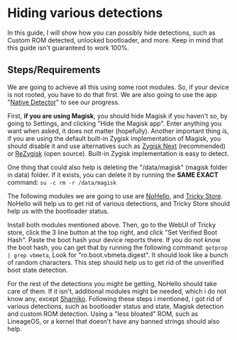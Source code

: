 # Hiding various detections
In this guide, I will show how you can possibly hide detections, such as Custom ROM detected, unlocked bootloader, and more. Keep in mind that this guide isn't guaranteed to work 100%.

## Steps/Requirements
We are going to achieve all this using some root modules. So, if your device is not rooted, you have to do that first. We are also going to use the app "[Native Detector](https://t.me/rootdetector)" to see our progress.

First, **if you are using Magisk**, you should hide Magisk if you haven't so, by going to Settings, and clicking "Hide the Magisk app". Enter anything you want when asked, it does not matter (hopefully). Another important thing is, if you are using the default built-in Zygisk implementation of Magisk, you should disable it and use alternatives such as [Zygisk Next](https://github.com/Dr-TSNG/ZygiskNext) (recommended) or [ReZygisk](https://github.com/PerformanC/ReZygisk) (open source). Built-in Zygisk implementation is easy to detect.

One thing that could also help is deleting the "/data/magisk" (magisk folder in data) folder. If it exists, you can delete it by running the **SAME EXACT** command: `su -c rm -r /data/magisk`

The following modules we are going to use are [NoHello](https://github.com/MhmRdd/NoHello/releases), and [Tricky Store](https://github.com/5ec1cff/TrickyStore). NoHello will help us to get rid of various detections, and Tricky Store should help us with the bootloader status. 

Install both modules mentioned above. Then, go to the WebUI of Tricky store, click the 3 line button at the top right, and click "Set Verified Boot Hash". Paste the boot hash your device reports there. If you do not know the boot hash, you can get that by running the following command: `getprop | grep vbmeta`, Look for "ro.boot.vbmeta.digest". It should look like a bunch of random characters. This step should help us to get rid of the unverified boot state detection.

For the rest of the detections you might be getting, NoHello should take care of them. If it isn't, additional modules might be needed, which i do not know any, except [Shamiko](https://github.com/LSPosed/LSPosed.github.io/releases). Following these steps i mentioned, i got rid of various detections, such as bootloader status and state, Magisk detection and custom ROM detection. Using a "less bloated" ROM, such as LineageOS, or a kernel that doesn't have any banned strings should also help.
